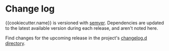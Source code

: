 # Change log

{{cookiecutter.name}} is versioned with [semver](https://semver.org/).
Dependencies are updated to the latest available version during each release, and aren't noted here.

Find changes for the upcoming release in the project's [changelog.d directory](https://github.com/{{cookiecutter.github_org}}/{{cookiecutter.name}}/tree/main/changelog.d/).

<!-- scriv-insert-here -->
